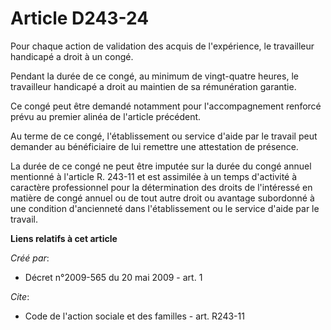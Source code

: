 # Article D243-24

Pour chaque action de validation des acquis de l'expérience, le travailleur handicapé a droit à un congé. 

Pendant la durée de ce congé, au minimum de vingt-quatre heures, le travailleur handicapé a droit au maintien de sa
rémunération garantie. 

Ce congé peut être demandé notamment pour l'accompagnement renforcé prévu au premier alinéa de l'article précédent. 

Au terme de ce congé, l'établissement ou service d'aide par le travail peut demander au bénéficiaire de lui remettre une
attestation de présence. 

La durée de ce congé ne peut être imputée sur la durée du congé annuel mentionné à l'article R. 243-11 et est assimilée à un
temps d'activité à caractère professionnel pour la détermination des droits de l'intéressé en matière de congé annuel ou de
tout autre droit ou avantage subordonné à une condition d'ancienneté dans l'établissement ou le service d'aide par le
travail.

**Liens relatifs à cet article**

_Créé par_:

  - Décret n°2009-565 du 20 mai 2009 - art. 1

_Cite_:

  - Code de l'action sociale et des familles - art. R243-11
